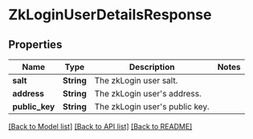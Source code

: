 # ZkLoginUserDetailsResponse

## Properties

Name | Type | Description | Notes
------------ | ------------- | ------------- | -------------
**salt** | **String** | The zkLogin user salt. | 
**address** | **String** | The zkLogin user's address. | 
**public_key** | **String** | The zkLogin user's public key. | 

[[Back to Model list]](../README.md#documentation-for-models) [[Back to API list]](../README.md#documentation-for-api-endpoints) [[Back to README]](../README.md)


